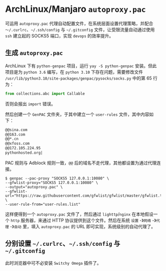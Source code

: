 # ArchLinux/Manjaro `autoproxy.pac`

可运用 `autoproxy.pac` 代理自动配置文件，在系统层面设置代理策略，并配合 `～/.curlrc`、`~/.ssh/config` 与 `~/.gitconfig` 文件，让受限流量自动通过使用 `ssh` 建立起的 SOCKS5 端口，实现 `devops` 的效率提升。


## 生成 `autoproxy.pac`

ArchLinux 下有 `python-genpac` 项目，运行 `yay -S python-genpac` 安装。但此项目是为 `python 3.6` 编写，在 `python 3.10` 下存在问题，需要修改文件 `/usr/lib/python3.10/site-packages/genpac/pysocks/socks.py` 中的第 65 行为：

```python
from collections.abc import Callable
```

否则会报出 `import` 错误。

然后创建一个 `GenPAC` 文件夹，于其中建立一个 `user-rules` 文件，其中内容如下：

```txt
@@sina.com
@@163.com
@@*.cn
@@xfoss.com
@@172.105.224.95
pythonhosted.org|
```

PAC 规则与 Adblock 规则一致，`@@` 后的域名不走代理，其他都设置为通过代理连接。

```console
$ genpac --pac-proxy "SOCKS5 127.0.0.1:10080" \
--gfwlist-proxy="SOCKS5 127.0.0.1:10080" \
--output="autoproxy.pac" \
--gfwlist-url="https://raw.githubusercontent.com/gfwlist/gfwlist/master/gfwlist.txt" \
--user-rule-from="user-rules.list"
```

这样便得到一个 `autoproxy.pac` 文件了，然后通过 `lighttp`/`nginx` 在本地假设一个 `http` 服务器，来通过 HTTP 协议提供到这个文件。然后在系统 `设置` -》`网络` -》`代理` -》`自动` 里，填入 `autoproxy.pac` 的 URL 即可实现，系统级别的自动代理了。

## 分别设置 `~/.curlrc`、`~/.ssh/config` 与 `~/.gitconfig`

此时浏览器中可不必安装 `Switchy Omega` 插件了。
